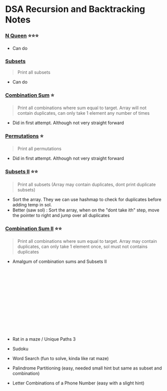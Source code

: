 # DSA Recursion and Backtracking Notes

### [N Queen](https://leetcode.com/problems/n-queens/description/) ⭐️⭐️⭐️
- Can do 

### [Subsets](https://leetcode.com/problems/subsets/description/) 
> Print all subsets
- Can do

### [Combination Sum](https://leetcode.com/problems/combination-sum/description/) ⭐️
> Print all combinations where sum equal to target. Array will not contain duplicates, can only take 1 element any number of times

- Did in first attempt. Although not very straight forward

### [Permutations](https://leetcode.com/problems/permutations/description/) ⭐️
> Print all permutations 

- Did in first attempt. Although not very straight forward

### [Subsets II](https://leetcode.com/problems/subsets-ii/description/) ⭐️⭐️
> Print all subsets (Array may contain duplicates, dont print duplicate subsets)

- Sort the array. They we can use hashmap to check for duplicates before adding temp in sol.
- Better (saw sol) : Sort the array, when on the "dont take ith" step, move the pointer to right and jump over all duplicates

### [Combination Sum II](https://leetcode.com/problems/combination-sum-ii/description/) ⭐️⭐️
> Print all combinations where sum equal to target. Array may contain duplicates, can only take 1 element once, sol must not contains duplicates

- Amalgum of combination sums and Subsets II



<br><br><br><br><br><br><br><br><br><br><br><br>

- Rat in a maze / Unique Paths 3 
- Sudoku 

- Word Search (fun to solve, kinda like rat maze)
- Palindrome Partitioning (easy, needed small hint but same as subset and combination)
- Letter Combinations of a Phone Number (easy with a slight hint)


